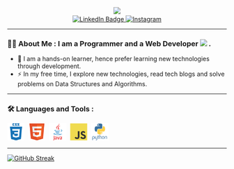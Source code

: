<div id="header" align="center">
  <img src="https://media.giphy.com/media/M9gbBd9nbDrOTu1Mqx/giphy.gif" width="100"/>
</div>
<div id="header" align="center">
  <a href="https://www.linkedin.com/in/vishal-singh-7338b9230/">
    <img src="https://img.shields.io/badge/LinkedIn-blue?style=for-the-badge&logo=linkedin&logoColor=white" alt="LinkedIn Badge"/>
  </a>
  <a href="https://www.instagram.com/i.m.vishh/">
    <img src="https://img.shields.io/badge/Instagram-bc2a8d?style=for-the-badge&logo=instagram&logoColor=white" alt="Instagram"/>
  </a>
</div>

---
### :man_technologist: About Me : I am a Programmer and a Web Developer <img src="https://media.giphy.com/media/WUlplcMpOCEmTGBtBW/giphy.gif" width="30"> .
- :seedling: I am a hands-on learner, hence prefer learning new technologies through development.
- :zap: In my free time, I explore new technologies, read tech blogs and solve problems on Data Structures and Algorithms.
---

### :hammer_and_wrench: Languages and Tools :
<img src="https://github.com/devicons/devicon/blob/master/icons/css3/css3-plain-wordmark.svg"  title="CSS3" alt="CSS" width="40" height="40"/>&nbsp;
<img src="https://github.com/devicons/devicon/blob/master/icons/html5/html5-original.svg" title="HTML5" alt="HTML" width="40" height="40"/>&nbsp;
<img src="https://github.com/devicons/devicon/blob/master/icons/java/java-original-wordmark.svg" title="Java" alt="Java" width="40" height="40"/>&nbsp;
<img src="https://github.com/devicons/devicon/blob/master/icons/javascript/javascript-original.svg" title="JavaScript" alt="JavaScript" width="40" height="40"/>&nbsp;
<img src="https://github.com/devicons/devicon/blob/master/icons/python/python-original-wordmark.svg" title="Python" alt="Pyhton" width="40" height="40"/>&nbsp;

---

[![GitHub Streak](http://github-readme-streak-stats.herokuapp.com?user=I-Jarvish&theme=highcontrast&date_format=M%20j%5B%2C%20Y%5D)](https://git.io/streak-stats)
